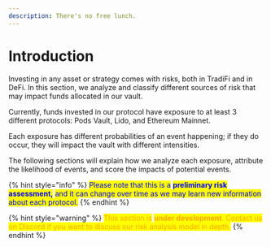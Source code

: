 ```yaml
---
description: There's no free lunch.
---
```


# Introduction

Investing in any asset or strategy comes with risks, both in TradiFi and in DeFi. In this section, we analyze and classify different sources of risk that may impact funds allocated in our vault.&#x20;

Currently, funds invested in our protocol have exposure to at least 3 different protocols: Pods Vault, Lido, and Ethereum Mainnet.&#x20;

Each exposure has different probabilities of an event happening; if they do occur, they will impact the vault with different intensities.&#x20;

The following sections will explain how we analyze each exposure, attribute the likelihood of events, and score the impacts of potential events.

{% hint style="info" %}
<mark style="color:blue;">Please note that this is a</mark> <mark style="color:blue;"></mark><mark style="color:blue;">**preliminary risk assessment,**</mark> <mark style="color:blue;"></mark><mark style="color:blue;">and it can change over time as we may learn new information about each protocol.</mark>
{% endhint %}

{% hint style="warning" %}
<mark style="color:orange;">This section is</mark> <mark style="color:orange;"></mark><mark style="color:orange;">**under development**</mark><mark style="color:orange;">. Contact us on Discord if you want to discuss our risk analysis model in depth.</mark>
{% endhint %}
